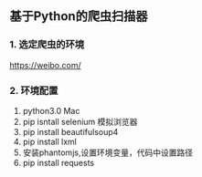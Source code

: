 ## 基于Python的爬虫扫描器

### 1. 选定爬虫的环境 

https://weibo.com/  

### 2. 环境配置

1. python3.0  Mac  
2. pip isntall selenium 模拟浏览器  
3. pip install beautifulsoup4
4. pip install lxml
5. 安装phantomjs,设置环境变量，代码中设置路径 
6. pip install requests



